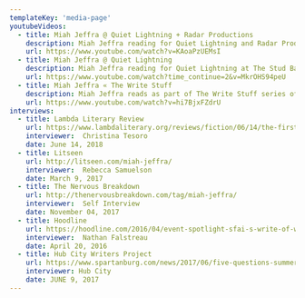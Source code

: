 ```yaml
---
templateKey: 'media-page'
youtubeVideos: 
  - title: Miah Jeffra @ Quiet Lightning + Radar Productions
    description: Miah Jeffra reading for Quiet Lightning and Radar Productions at Eureka Valley Rec Center on February 7th 2016
    url: https://www.youtube.com/watch?v=KAoaPzUEMsI
  - title: Miah Jeffra @ Quiet Lightning
    description: Miah Jeffra reading for Quiet Lightning at The Stud Bar on Monday, February 6, 2017.
    url: https://www.youtube.com/watch?time_continue=2&v=MkrOHS94peU
  - title: Miah Jeffra « The Write Stuff
    description: Miah Jeffra reads as part of The Write Stuff series of interview profiles conducted by Litseen, featuring a different San Francisco/Bay Area author each week. 
    url: https://www.youtube.com/watch?v=hi7BjxFZdrU
interviews: 
  - title: Lambda Literary Review
    url: https://www.lambdaliterary.org/reviews/fiction/06/14/the-first-church-of-whats-happening-by-miah-jeffra/
    interviewer:  Christina Tesoro
    date: June 14, 2018
  - title: Litseen
    url: http://litseen.com/miah-jeffra/
    interviewer:  Rebecca Samuelson
    date: March 9, 2017 
  - title: The Nervous Breakdown
    url: http://thenervousbreakdown.com/tag/miah-jeffra/
    interviewer:  Self Interview
    date: November 04, 2017 
  - title: Hoodline
    url: https://hoodline.com/2016/04/event-spotlight-sfai-s-write-of-way-literary-festival-features-students-small-press
    interviewer:  Nathan Falstreau
    date: April 20, 2016 
  - title: Hub City Writers Project
    url: https://www.spartanburg.com/news/2017/06/five-questions-summer-2017-writer-residence-miah-jeffra/
    interviewer: Hub City
    date: JUNE 9, 2017          
---
```

